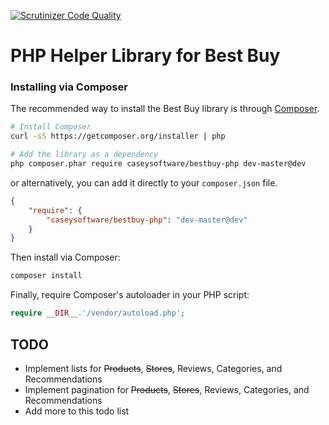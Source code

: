 [![Scrutinizer Code Quality](https://scrutinizer-ci.com/g/caseysoftware/bestbuy-php/badges/quality-score.png?b=master)](https://scrutinizer-ci.com/g/caseysoftware/bestbuy-php/?branch=master)

PHP Helper Library for Best Buy
================================

### Installing via Composer

The recommended way to install the Best Buy library is through [Composer](http://getcomposer.org).

```bash
# Install Composer
curl -sS https://getcomposer.org/installer | php

# Add the library as a dependency
php composer.phar require caseysoftware/bestbuy-php dev-master@dev
```

or alternatively, you can add it directly to your `composer.json` file.

```json
{
    "require": {
        "caseysoftware/bestbuy-php": "dev-master@dev"
    }
}
```

Then install via Composer:

```bash
composer install
```

Finally, require Composer's autoloader in your PHP script:

```php
require __DIR__.'/vendor/autoload.php';
```
## TODO

*  Implement lists for ~~Products~~, ~~Stores~~, Reviews, Categories, and Recommendations
*  Implement pagination for ~~Products~~, ~~Stores~~, Reviews, Categories, and Recommendations
*  Add more to this todo list
